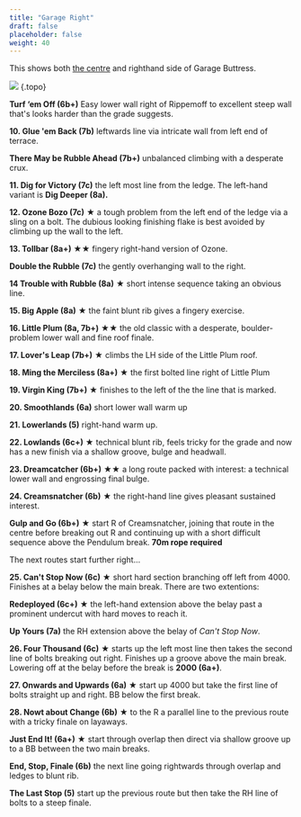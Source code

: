 ```yaml
---
title: "Garage Right"
draft: false
placeholder: false
weight: 40
---
```


This shows both [the centre](/peak/stoney/stoney-middleton/garage-centre/) and righthand side of Garage Buttress. 

![](/img/peak/stoney/Garage-Buttress-Right.jpg)
{.topo}

**Turf ‘em Off (6b+)** Easy lower wall right of Rippemoff to excellent steep wall that's looks harder than the grade suggests.

**10. Glue 'em Back (7b)**  leftwards line via intricate wall from left end of terrace.

**There May be Rubble Ahead (7b+)** unbalanced climbing with a desperate crux.

**11. Dig for Victory (7c)**  the left most line from the ledge. The left-hand variant is **Dig Deeper (8a).**

**12. Ozone Bozo (7c)**  &starf;  a tough problem from the left end of the ledge via a sling on a bolt. The dubious looking finishing flake is best avoided by climbing up the wall to the left.

**13. Tollbar (8a+)** &starf;&starf; fingery right-hand version of Ozone.

**Double the Rubble (7c)** the gently overhanging wall to the right.

**14 Trouble with Rubble (8a)** &starf;  short intense sequence taking an obvious line.

**15. Big Apple (8a)**  &starf;  the faint blunt rib gives a fingery exercise.

**16. Little Plum (8a, 7b+)**  &starf;&starf;  the old classic with a desperate, boulder-problem lower wall and fine roof finale.

**17. Lover's Leap (7b+)** &starf; climbs the LH side of the Little Plum roof.

**18. Ming the Merciless (8a+)**  &starf;  the first bolted line right of Little Plum

**19. Virgin King (7b+)**  &starf;  finishes to the left of the the line that is marked.

**20. Smoothlands (6a)**  short lower wall warm up

**21. Lowerlands (5)**  right-hand warm up.

<!-- **23. King of Ming (7b+)**  &starf;&starf;  perhaps the best route here with a tough central section and excellent final through the bulges on the headwall. -->

**22. Lowlands (6c+)** &starf; technical blunt rib, feels tricky for the grade and now has a new finish via a shallow groove, bulge and headwall.

**23. Dreamcatcher (6b+)**  &starf;&starf;  a long route packed with interest: a technical lower wall and engrossing final bulge.

**24. Creamsnatcher (6b)**  &starf;  the right-hand line gives pleasant sustained interest.

**Gulp and Go (6b+)**  &starf; start R of Creamsnatcher, joining that route in the centre before breaking out R and continuing up with a short difficult sequence above the Pendulum break. **70m rope required**

The next routes start further right...

**25. Can't Stop Now (6c)**  &starf; short hard section branching off left from 4000. Finishes at a belay below the main break. There are two extentions:

**Redeployed (6c+)**  &starf; the left-hand extension above the belay past a prominent undercut with hard moves to reach it.

**Up Yours (7a)** the RH extension above the belay of *Can't Stop Now*.

**26. Four Thousand (6c)**  &starf; starts up the left most line then takes the second line of bolts breaking out right. Finishes up a groove above the main break. Lowering off at the belay before the break is **2000 (6a+)**.

**27. Onwards and Upwards (6a)** &starf; start up 4000 but take the first line of bolts straight up and right. BB below the first break.

**28. Nowt about Change (6b)** &starf; to the R a parallel line to the previous route with a tricky finale on layaways.

**Just End It! (6a+)**  &starf; start through overlap then direct via shallow groove up to a BB between the two main breaks.

**End, Stop, Finale (6b)** the next line going rightwards through overlap and ledges to blunt rib.

**The Last Stop (5)** start up the previous route but then take the RH line of bolts to a steep finale.

